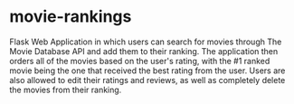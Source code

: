 # movie-rankings
Flask Web Application in which users can search for movies through The Movie Database API and add them to their ranking. The application then orders all of the movies based on the user's rating, with the #1 ranked movie being the one that received the best rating from the user. Users are also allowed to edit their ratings and reviews, as well as completely delete the movies from their ranking.
